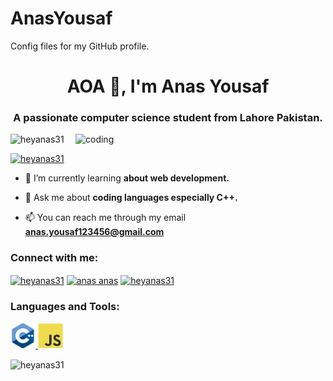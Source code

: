 # AnasYousaf
Config files for my GitHub profile.
<h1 align="center">AOA 👋, I'm Anas Yousaf</h1>
<h3 align="center">A passionate computer science student from Lahore Pakistan.</h3>

<img align="right" alt="coding" width="400" src="https://miro.medium.com/v2/resize:fit:750/format:webp/0*7Q3yvSIv_t0ioJ-Z.gif">

<p align="left"> <img src="https://komarev.com/ghpvc/?username=heyanas31&label=Profile%20views&color=0e75b6&style=flat" alt="heyanas31" /> </p>

<p align="left"> <a href="https://twitter.com/heyanas31" target="blank"><img src="https://img.shields.io/twitter/follow/heyanas31?logo=twitter&style=for-the-badge" alt="heyanas31" /></a> </p>

- 🌱 I’m currently learning **about web development.**

- 💬 Ask me about **coding languages especially C++.**

- 📫 You can reach me through my email **anas.yousaf123456@gmail.com**

<h3 align="left">Connect with me:</h3>
<p align="left">
<a href="https://twitter.com/heyanas31" target="blank"><img align="center" src="https://raw.githubusercontent.com/rahuldkjain/github-profile-readme-generator/master/src/images/icons/Social/twitter.svg" alt="heyanas31" height="30" width="40" /></a>
<a href="https://fb.com/anas anas" target="blank"><img align="center" src="https://raw.githubusercontent.com/rahuldkjain/github-profile-readme-generator/master/src/images/icons/Social/facebook.svg" alt="anas anas" height="30" width="40" /></a>
<a href="https://instagram.com/heyanas31" target="blank"><img align="center" src="https://raw.githubusercontent.com/rahuldkjain/github-profile-readme-generator/master/src/images/icons/Social/instagram.svg" alt="heyanas31" height="30" width="40" /></a>
</p>

<h3 align="left">Languages and Tools:</h3>
<p align="left"> <a href="https://www.w3schools.com/cpp/" target="_blank" rel="noreferrer"> <img src="https://raw.githubusercontent.com/devicons/devicon/master/icons/cplusplus/cplusplus-original.svg" alt="cplusplus" width="40" height="40"/> </a> <a href="https://developer.mozilla.org/en-US/docs/Web/JavaScript" target="_blank" rel="noreferrer"> <img src="https://raw.githubusercontent.com/devicons/devicon/master/icons/javascript/javascript-original.svg" alt="javascript" width="40" height="40"/> </a> </p>

<p><img align="center" src="https://github-readme-stats.vercel.app/api/top-langs?username=heyanas31&show_icons=true&locale=en&layout=compact" alt="heyanas31" /></p>
